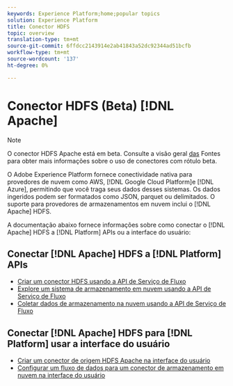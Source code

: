 ```yaml
---
keywords: Experience Platform;home;popular topics
solution: Experience Platform
title: Conector HDFS
topic: overview
translation-type: tm+mt
source-git-commit: 6ffdcc2143914e2ab41843a52dc92344ad51bcfb
workflow-type: tm+mt
source-wordcount: '137'
ht-degree: 0%

---
```



# Conector HDFS (Beta) [!DNL Apache]

>[!NOTE]
>O conector HDFS Apache está em beta. Consulte a visão geral [das](../../home.md#terms-and-conditions) Fontes para obter mais informações sobre o uso de conectores com rótulo beta.

O Adobe Experience Platform fornece conectividade nativa para provedores de nuvem como AWS, [!DNL Google Cloud Platform]e [!DNL Azure], permitindo que você traga seus dados desses sistemas. Os dados ingeridos podem ser formatados como JSON, parquet ou delimitados. O suporte para provedores de armazenamentos em nuvem inclui o [!DNL Apache] HDFS.

A documentação abaixo fornece informações sobre como conectar o [!DNL Apache] HDFS a [!DNL Platform] APIs ou a interface do usuário:

## Conectar [!DNL Apache] HDFS a [!DNL Platform] APIs

- [Criar um conector HDFS usando a API de Serviço de Fluxo](../../tutorials/api/create/cloud-storage/hdfs.md)
- [Explore um sistema de armazenamento em nuvem usando a API de Serviço de Fluxo](../../tutorials/api/explore/cloud-storage.md)
- [Coletar dados de armazenamento na nuvem usando a API de Serviço de Fluxo](../../tutorials/api/collect/cloud-storage.md)

## Conectar [!DNL Apache] HDFS para [!DNL Platform] usar a interface do usuário

- [Criar um conector de origem HDFS Apache na interface do usuário](../../tutorials/ui/create/cloud-storage/hdfs.md)
- [Configurar um fluxo de dados para um conector de armazenamento em nuvem na interface do usuário](../../tutorials/ui/dataflow/batch/cloud-storage.md)